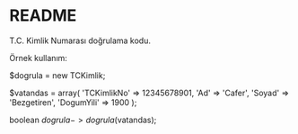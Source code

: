 # README #

T.C. Kimlik Numarası doğrulama kodu.

Örnek kullanım:

$dogrula = new TCKimlik;

$vatandas = array(
	'TCKimlikNo' => 12345678901,
	'Ad' => 'Cafer',
	'Soyad' => 'Bezgetiren',
	'DogumYili' => 1900
);

boolean $dogrula->dogrula($vatandas);
